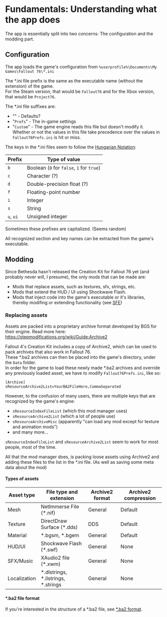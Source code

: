 # Fundamentals: Understanding what the app does

The app is essentially split into two concerns: The configuration and the modding part.

## Configuration

The app loads the game's configuration from `%userprofile%\Documents\My Games\Fallout 76\*.ini`

The \*.ini file prefix is the same as the executable name (without the extension) of the game.  
For the Steam version, that would be `Fallout76` and for the Xbox version, that would be `Project76`.

The \*.ini file suffixes are:
- "" - Defaults?
- "`Prefs`" - The in-game settings
- "`Custom`" - The game engine reads this file but doesn't modify it. Whether or not the values in this file take precedence over the values in `Fallout76Prefs.ini` is hit or miss.

The keys in the \*.ini files seem to follow the [Hungarian Notation](https://en.wikipedia.org/wiki/Hungarian_notation):

| Prefix    | Type of value                             |
| --------- | ----------------------------------------- |
| `b`       | Boolean (`0` for `false`, `1` for `true`) |
| `c`       | Character (?)                             |
| `d`       | Double-precision float (?)                |
| `f`       | Floating-point number                     |
| `i`       | Integer                                   |
| `s`       | String                                    |
| `u`, `ui` | Unsigned integer                          |

Sometimes these prefixes are capitalized. (Seems random)

All recognized section and key names can be extracted from the game's executable.

## Modding

Since Bethesda hasn't released the Creation Kit for Fallout 76 yet (and probably never will, I presume), the only mods that can be made are:
- Mods that replace assets, such as textures, sfx, strings, etc.
- Mods that extend the HUD / UI using Shockwave Flash.
- Mods that inject code into the game's executable or it's libraries, thereby modifing or extending functionality (see [SFE](https://www.nexusmods.com/fallout76/mods/287))

### Replacing assets

Assets are packed into a proprietary archive format developed by BGS for their engine. Read more here: https://stepmodifications.org/wiki/Guide:Archive2

Fallout 4's Creation Kit includes a copy of Archive2, which can be used to pack archives that also work in Fallout 76.  
These \*.ba2 archives can then be placed into the game's directory, under the `Data` folder.  
In order for the game to load these newly made *.ba2 archives and override any previously loaded asset, we have to modify `Fallout76Prefs.ini`, like so:
```
[Archive]
sResourceArchive2List=YourBA2FileHere,CommaSeparated
```

However, to the confusion of many users, there are multiple keys that are recognized by the game's engine:
- `sResourceIndexFileList` (which this mod manager uses)
- `sResourceArchive2List` (which a lot of people use)
- `sResourceArchiveMisc` (apparently "can load any mod except for texture and animation mods")
- and many more...

`sResourceIndexFileList` and `sResourceArchive2List` seem to work for most people, most of the time.

All that the mod manager does, is packing loose assets using Archive2 and adding these files to the list in the \*.ini file. (As well as saving some meta data about the mod)

#### Types of assets

| Asset type   | File type and extension                | Archive2 format | Archive2 compression |
| ------------ | -------------------------------------- | --------------- | -------------------- |
| Mesh         | NetImmerse File (\*.nif)               | General         | Default              |
| Texture      | DirectDraw Surface (\*.dds)            | DDS             | Default              |
| Material     | \*.bgsm, \*.bgem                       | General         | Default              |
| HUD/UI       | Shockwave Flash (\*.swf)               | General         | None                 |
| SFX/Music    | XAudio2 file (\*.xwm)                  | General         | None                 |
| Localization | \*.dlstrings, \*.ilstrings, \*.strings | General         | None                 |

#### \*.ba2 file format

If you're interested in the structure of a \*.ba2 file, see [\*.ba2 format](./ba2format.md).

